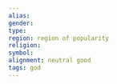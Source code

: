 ```yaml
---
alias: 
gender:
type: 
region: region of popularity 
religion:
symbol:
alignment: neutral good 
tags: god
---
```

